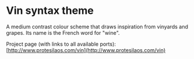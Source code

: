 # Vin syntax theme

A medium contrast colour scheme that draws inspiration from vinyards and grapes. Its name is the French word for "wine".

Project page (with links to all available ports): [http://www.protesilaos.com/vin](http://www.protesilaos.com/vin)
